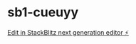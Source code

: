 # sb1-cueuyy

[Edit in StackBlitz next generation editor ⚡️](https://stackblitz.com/~/github.com/fongfiafia/sb1-cueuyy)
